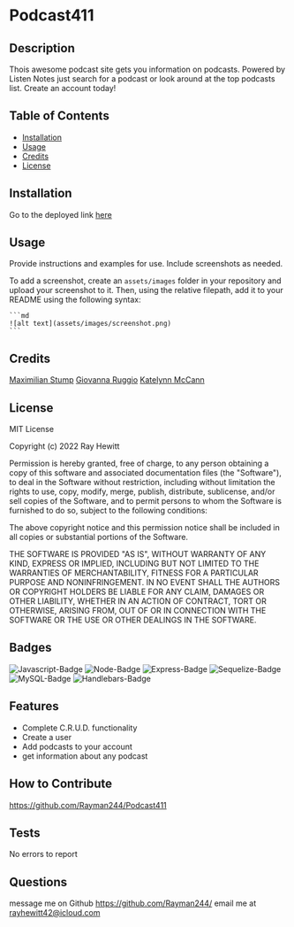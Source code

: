 # Podcast411

## Description

 Thois awesome podcast site gets you information on podcasts. Powered by Listen Notes just search for a podcast or look around at the top podcasts list. Create an account today!

## Table of Contents

- [Installation](#installation)
- [Usage](#usage)
- [Credits](#credits)
- [License](#license)

## Installation

Go to the deployed link [here](https://obscure-tor-30961.herokuapp.com/)

## Usage

Provide instructions and examples for use. Include screenshots as needed.

To add a screenshot, create an `assets/images` folder in your repository and upload your screenshot to it. Then, using the relative filepath, add it to your README using the following syntax:

    ```md
    ![alt text](assets/images/screenshot.png)
    ```

## Credits

[Maximilian Stump](https://github.com/MaxStump13)
[Giovanna Ruggio](https://github.com/giovannaruggio)
[Katelynn McCann](https://github.com/katelynndonahue)

## License

MIT License

Copyright (c) 2022 Ray Hewitt

Permission is hereby granted, free of charge, to any person obtaining a copy
of this software and associated documentation files (the "Software"), to deal
in the Software without restriction, including without limitation the rights
to use, copy, modify, merge, publish, distribute, sublicense, and/or sell
copies of the Software, and to permit persons to whom the Software is
furnished to do so, subject to the following conditions:

The above copyright notice and this permission notice shall be included in all
copies or substantial portions of the Software.

THE SOFTWARE IS PROVIDED "AS IS", WITHOUT WARRANTY OF ANY KIND, EXPRESS OR
IMPLIED, INCLUDING BUT NOT LIMITED TO THE WARRANTIES OF MERCHANTABILITY,
FITNESS FOR A PARTICULAR PURPOSE AND NONINFRINGEMENT. IN NO EVENT SHALL THE
AUTHORS OR COPYRIGHT HOLDERS BE LIABLE FOR ANY CLAIM, DAMAGES OR OTHER
LIABILITY, WHETHER IN AN ACTION OF CONTRACT, TORT OR OTHERWISE, ARISING FROM,
OUT OF OR IN CONNECTION WITH THE SOFTWARE OR THE USE OR OTHER DEALINGS IN THE
SOFTWARE.

## Badges

![Javascript-Badge](https://img.shields.io/badge/Code-Javascript-yellow)
![Node-Badge](https://img.shields.io/badge/Node-NodeJS-darkgreen)
![Express-Badge](https://img.shields.io/badge/Node-ExpressJS-grey)
![Sequelize-Badge](https://img.shields.io/badge/Node-Sequelize-grey)
![MySQL-Badge](https://img.shields.io/badge/Database-MySQL-blue)
![Handlebars-Badge](https://img.shields.io/badge/Code-Handlebars-orange)


## Features
- Complete C.R.U.D. functionality 
- Create a user
- Add podcasts to your account
- get information about any podcast

## How to Contribute

 https://github.com/Rayman244/Podcast411

## Tests
 No errors to report
  
 ## Questions
 message me on Github https://github.com/Rayman244/
 email me at [rayhewitt42@icloud.com](mailto:rayhewitt42@icloud.com)